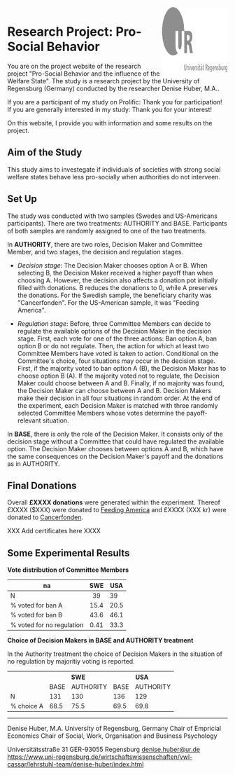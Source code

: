 <img align="right" width="150" height="150" src="Logo_UR.svg">


# Research Project: Pro-Social Behavior  


You are on the project website of the research project "Pro-Social Behavior and the influence of the Welfare State". The study is a research project by the University of Regensburg (Germany) conducted by the researcher Denise Huber, M.A.. 

If you are a participant of my study on Prolific: Thank you for participation!
If you are generally interested in my study: Thank you for your interest!


On this website, I provide you with information and some results on the project.

## Aim of the Study
This study aims to investegate if individuals of societies with strong social welfare states behave less pro-socially when authorities do not interveen. 

## Set Up
The study was conducted with two samples (Swedes and US-Americans participants). 
There are two treatments: AUTHORITY and BASE. 
Participants of both samples are randomly assigned to one of the two treatments. 

In **AUTHORITY**, there are two roles, Decision Maker and Committee Member, and two stages, the decision and regulation stages.

- *Decision stage*: The Decision Maker chooses option A or B. When selecting B, the Decision Maker received a higher payoff than when choosing A. However, the decision also affects a donation pot initially filled with donations. B reduces the donations to 0, while A preserves the donations. For the Swedish sample, the beneficiary charity was "Cancerfonden". For the US-American sample, it was "Feeding America".

- *Regulation stage*: Before, three Committee Members can decide to regulate the available options of the Decision Maker in the decision stage. First, each vote for one of the three actions: Ban option A, ban option B or do not regulate. Then, the action for which at least two Committee Members have voted is taken to action. Conditional on the Committee's choice, four situations may occur in the decision stage. First, if the majority voted to ban option A (B), the Decision Maker has to choose option B (A). If the majority voted not to regulate, the Decision Maker could choose between A and B. Finally, if no majority was found, the Decision Maker can choose between A and B. Decision Makers make their decision in all four situations in random order. At the end of the experiment, each Decision Maker is matched with three randomly selected Committee Members whose votes determine the payoff-relevant situation. 

In **BASE**, there is only the role of the Decision Maker. It consists only of the decision stage without a Committee that could have regulated the available option. The Decision Maker chooses between options A and B, which have the same consequences on the Decision Maker's payoff and the donations as in AUTHORITY.


## Final Donations

Overall **£XXXX donations** were generated within the experiment. Thereof £XXXX ($XXX) were donated to [Feeding America](feedingamerica.org) and £XXXX (XXX kr) were donated to [Cancerfonden](Cancerfonden.se).

XXX Add certificates here XXXX

## Some Experimental Results

**Vote distribution of Committee Members**

|  	 na		| 	SWE 			| 	USA 			|
|-----------------------|:--------------------------------:|-------------------------------|
|	N		| 39 				| 	39 			|
| % voted for ban A	 | 15.4 			|	20.5 			|
| % voted for ban B 	| 43.6 	   			|	46.1 			|
| % voted for no regulation | 0.41 			|	33.3 			|

**Choice of Decision Makers in BASE and AUTHORITY treatment**

In the Authority treatment the choice of Decision Makers in the situation of no regulation by majoritiy voting is reported.

<table>
  <tr>
	  <th></th>
   	 <th colspan=2>SWE</th>
	  <th colspan=2>USA</th>
  </tr>
  <tr>
   	<td></td>
	<td>BASE</td>
	<td>AUTHORITY</td>
	<td>BASE</td>
	<td>AUTHORITY</td>
  </tr>
  <tr>
   	<td>N</td>
	<td>131	</td>
	<td>130 </td>
	<td>136</td>
	<td>129</td>
  </tr>	
  <tr>
   	<td>% choice A</td>
	<td>68.5</td>
	<td>75.5 </td>
	<td>69.5</td>
	<td>69.8</td>
  </tr>
</table>


------------------------------
Denise Huber, M.A.
University of Regensburg, Germany
Chair of Empricial Economics
Chair of Social,  Work, Organisation and Business Psychology

Universitätsstraße 31
GER-93055 Regensburg
denise.huber@ur.de
https://www.uni-regensburg.de/wirtschaftswissenschaften/vwl-cassar/lehrstuhl-team/denise-huber/index.html
